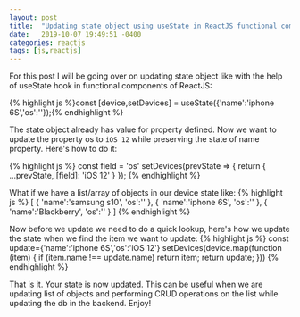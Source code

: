 ```yaml
---
layout: post
title:  "Updating state object using useState in ReactJS functional components "
date:   2019-10-07 19:49:51 -0400
categories: reactjs
tags: [js,reactjs]
---
```

For this post I will be going over on updating state object like with the help of useState hook in functional components of ReactJS:

{% highlight js %}const [device,setDevices] = useState({'name':'iphone 6S','os':''});{% endhighlight %}

The state object already has value for property defined. Now we want to update the property os to `iOS 12` while preserving the state of name property. Here's how to do it:

{% highlight js %}
const field = 'os'
setDevices(prevState => {
    return { ...prevState, [field]: 'iOS 12' }
});
{% endhighlight %}

What if we have a list/array of objects in our device state like:
{% highlight js %}
[
  {
  'name':'samsung s10',
  'os':''
  },
  {
  'name':'iphone 6S',
  'os':''
  },
  {
  'name':'Blackberry',
  'os':''
  }
]
{% endhighlight %}

Now before we update we need to do a quick lookup, here's how we update the state when we find the item we want to update:
{% highlight js %}
const update={'name':'iphone 6S','os':'iOS 12'}
setDevices(device.map(function (item) {
    if (item.name !== update.name) return item;
    return update;
}))
{% endhighlight %}

That is it. Your state is now updated. This can be useful when we are updating list of objects and performing CRUD operations on the list while updating the db in the backend. Enjoy!